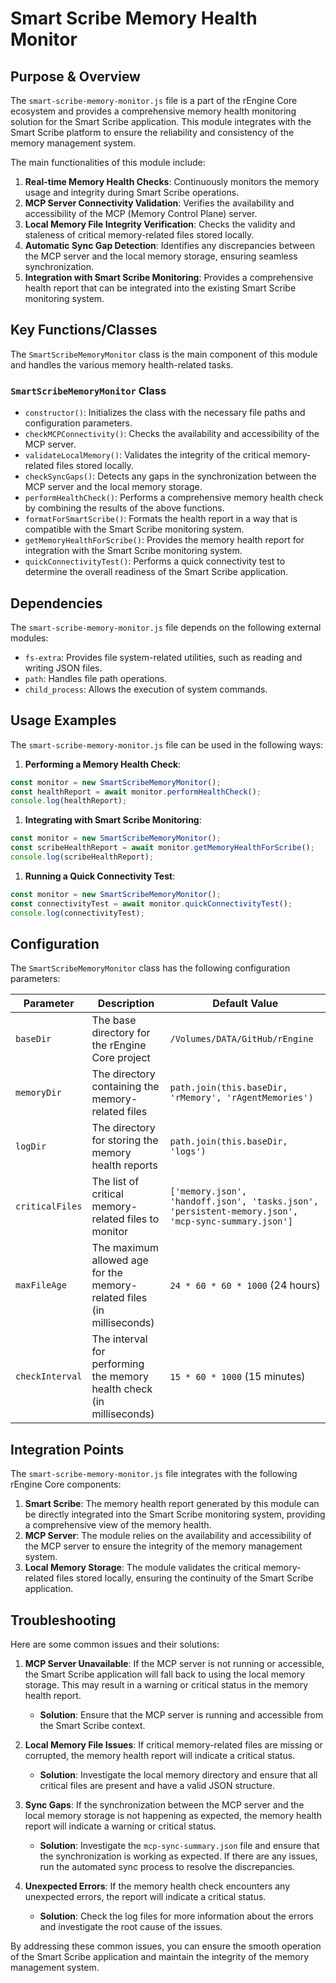 # Smart Scribe Memory Health Monitor

## Purpose & Overview

The `smart-scribe-memory-monitor.js` file is a part of the rEngine Core ecosystem and provides a comprehensive memory health monitoring solution for the Smart Scribe application. This module integrates with the Smart Scribe platform to ensure the reliability and consistency of the memory management system.

The main functionalities of this module include:

1. **Real-time Memory Health Checks**: Continuously monitors the memory usage and integrity during Smart Scribe operations.
2. **MCP Server Connectivity Validation**: Verifies the availability and accessibility of the MCP (Memory Control Plane) server.
3. **Local Memory File Integrity Verification**: Checks the validity and staleness of critical memory-related files stored locally.
4. **Automatic Sync Gap Detection**: Identifies any discrepancies between the MCP server and the local memory storage, ensuring seamless synchronization.
5. **Integration with Smart Scribe Monitoring**: Provides a comprehensive health report that can be integrated into the existing Smart Scribe monitoring system.

## Key Functions/Classes

The `SmartScribeMemoryMonitor` class is the main component of this module and handles the various memory health-related tasks.

### `SmartScribeMemoryMonitor` Class

- `constructor()`: Initializes the class with the necessary file paths and configuration parameters.
- `checkMCPConnectivity()`: Checks the availability and accessibility of the MCP server.
- `validateLocalMemory()`: Validates the integrity of the critical memory-related files stored locally.
- `checkSyncGaps()`: Detects any gaps in the synchronization between the MCP server and the local memory storage.
- `performHealthCheck()`: Performs a comprehensive memory health check by combining the results of the above functions.
- `formatForSmartScribe()`: Formats the health report in a way that is compatible with the Smart Scribe monitoring system.
- `getMemoryHealthForScribe()`: Provides the memory health report for integration with the Smart Scribe monitoring system.
- `quickConnectivityTest()`: Performs a quick connectivity test to determine the overall readiness of the Smart Scribe application.

## Dependencies

The `smart-scribe-memory-monitor.js` file depends on the following external modules:

- `fs-extra`: Provides file system-related utilities, such as reading and writing JSON files.
- `path`: Handles file path operations.
- `child_process`: Allows the execution of system commands.

## Usage Examples

The `smart-scribe-memory-monitor.js` file can be used in the following ways:

1. **Performing a Memory Health Check**:

```javascript
const monitor = new SmartScribeMemoryMonitor();
const healthReport = await monitor.performHealthCheck();
console.log(healthReport);
```

1. **Integrating with Smart Scribe Monitoring**:

```javascript
const monitor = new SmartScribeMemoryMonitor();
const scribeHealthReport = await monitor.getMemoryHealthForScribe();
console.log(scribeHealthReport);
```

1. **Running a Quick Connectivity Test**:

```javascript
const monitor = new SmartScribeMemoryMonitor();
const connectivityTest = await monitor.quickConnectivityTest();
console.log(connectivityTest);
```

## Configuration

The `SmartScribeMemoryMonitor` class has the following configuration parameters:

| Parameter | Description | Default Value |
| --- | --- | --- |
| `baseDir` | The base directory for the rEngine Core project | `/Volumes/DATA/GitHub/rEngine` |
| `memoryDir` | The directory containing the memory-related files | `path.join(this.baseDir, 'rMemory', 'rAgentMemories')` |
| `logDir` | The directory for storing the memory health reports | `path.join(this.baseDir, 'logs')` |
| `criticalFiles` | The list of critical memory-related files to monitor | `['memory.json', 'handoff.json', 'tasks.json', 'persistent-memory.json', 'mcp-sync-summary.json']` |
| `maxFileAge` | The maximum allowed age for the memory-related files (in milliseconds) | `24 * 60 * 60 * 1000` (24 hours) |
| `checkInterval` | The interval for performing the memory health check (in milliseconds) | `15 * 60 * 1000` (15 minutes) |

## Integration Points

The `smart-scribe-memory-monitor.js` file integrates with the following rEngine Core components:

1. **Smart Scribe**: The memory health report generated by this module can be directly integrated into the Smart Scribe monitoring system, providing a comprehensive view of the memory health.
2. **MCP Server**: The module relies on the availability and accessibility of the MCP server to ensure the integrity of the memory management system.
3. **Local Memory Storage**: The module validates the critical memory-related files stored locally, ensuring the continuity of the Smart Scribe application.

## Troubleshooting

Here are some common issues and their solutions:

1. **MCP Server Unavailable**: If the MCP server is not running or accessible, the Smart Scribe application will fall back to using the local memory storage. This may result in a warning or critical status in the memory health report.
   - **Solution**: Ensure that the MCP server is running and accessible from the Smart Scribe context.

1. **Local Memory File Issues**: If critical memory-related files are missing or corrupted, the memory health report will indicate a critical status.
   - **Solution**: Investigate the local memory directory and ensure that all critical files are present and have a valid JSON structure.

1. **Sync Gaps**: If the synchronization between the MCP server and the local memory storage is not happening as expected, the memory health report will indicate a warning or critical status.
   - **Solution**: Investigate the `mcp-sync-summary.json` file and ensure that the synchronization is working as expected. If there are any issues, run the automated sync process to resolve the discrepancies.

1. **Unexpected Errors**: If the memory health check encounters any unexpected errors, the report will indicate a critical status.
   - **Solution**: Check the log files for more information about the errors and investigate the root cause of the issues.

By addressing these common issues, you can ensure the smooth operation of the Smart Scribe application and maintain the integrity of the memory management system.
